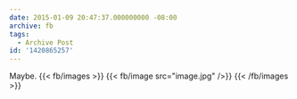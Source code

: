```yaml
---
date: 2015-01-09 20:47:37.000000000 -08:00
archive: fb
tags: 
  - Archive Post
id: '1420865257'
---
```


Maybe.
{{< fb/images >}}
{{< fb/image src="image.jpg" />}}
{{< /fb/images >}}
